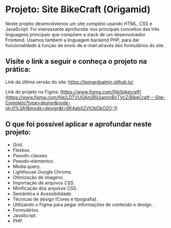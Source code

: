 # Projeto: Site BikeCraft (Origamid)

Neste projeto desenvolvemos um site completo usando HTML, CSS e JavaScript. Foi interessante aprofundar nos principais conceitos  das três linguagens principais que compõem a stack de um desenvolvedor Frontend. Usamos também a linguagem backend PHP, para dar funcionalidade à função de envio de e-mail através dso formulários do site.

## Visite o link a seguir e conheça o projeto na prática:

Link da última versão do site:
https://leonardoalmir.github.io/

Link do projeto no Figma:
[https://www.figma.com/file/bikecraft](https://www.figma.com/file/LDTVUGAn0RiUjammBvTVcZ/BikeCraft---Site-Completo?type=design&node-id=0%3A1&mode=design&t=6K4abXZVIObDbOZO-1)

## O que foi possível aplicar e aprofundar neste projeto:

- Grid.
- Flexbox.
- Pseudo-classes.
- Pseudo-elementos.
- Media query.
- Lighthouse Google Chrome.
- Otimização de imagens.
- Importação de arquivos CSS.
- Minificação dos arquivos CSS.
- Semãntica e Acessibilidade.
- Técnicas de design (Cores e tipografia).
- Utilizando o Figma para pegar informações de conteúdo e design.
- Formulários.
- JavaScript.
- PHP.
